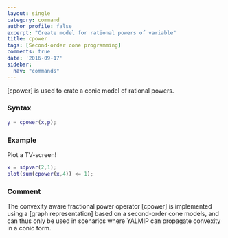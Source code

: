 ```yaml
---
layout: single
category: command
author_profile: false
excerpt: "Create model for rational powers of variable"
title: cpower
tags: [Second-order cone programming]
comments: true
date: '2016-09-17'
sidebar:
  nav: "commands"
---
```


[cpower] is used to crate a conic model of rational powers.

### Syntax

````matlab
y = cpower(x,p);
````

### Example

Plot a TV-screen!

````matlab
x = sdpvar(2,1);
plot(sum(cpower(x,4)) <= 1);
````
### Comment

The convexity aware fractional power operator [cpower] is implemented using a [graph representation] based on a second-order cone models, and can thus only be used in scenarios where YALMIP can propagate convexity in a conic form.
